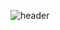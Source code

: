 ![header](https://capsule-render.vercel.app/api?type=waving&color=gradient&height=300&section=header&text=Hi%20I'm%20MJ%20%20%F0%9F%A4%97)
